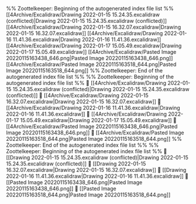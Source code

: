 %% Zoottelkeeper: Beginning of the autogenerated index file list  %%
 [[4Archive/Excalidraw/Drawing 2022-01-15 15.24.35.excalidraw (conflicted)|Drawing 2022-01-15 15.24.35.excalidraw (conflicted)]]
 [[4Archive/Excalidraw/Drawing 2022-01-15 16.32.07.excalidraw|Drawing 2022-01-15 16.32.07.excalidraw]]
 [[4Archive/Excalidraw/Drawing 2022-01-16 11.41.36.excalidraw|Drawing 2022-01-16 11.41.36.excalidraw]]
 [[4Archive/Excalidraw/Drawing 2022-01-17 15.05.49.excalidraw|Drawing 2022-01-17 15.05.49.excalidraw]]
 [[4Archive/Excalidraw/Pasted Image 20220115163438_646.png|Pasted Image 20220115163438_646.png]]
 [[4Archive/Excalidraw/Pasted Image 20220115163518_644.png|Pasted Image 20220115163518_644.png]]
%% Zoottelkeeper: End of the autogenerated index file list  %%
%% Zoottelkeeper: Beginning of the autogenerated index file list  %%
📄 [[4Archive/Excalidraw/Drawing 2022-01-15 15.24.35.excalidraw (conflicted)|Drawing 2022-01-15 15.24.35.excalidraw (conflicted)]]
📄 [[4Archive/Excalidraw/Drawing 2022-01-15 16.32.07.excalidraw|Drawing 2022-01-15 16.32.07.excalidraw]]
📄 [[4Archive/Excalidraw/Drawing 2022-01-16 11.41.36.excalidraw|Drawing 2022-01-16 11.41.36.excalidraw]]
📄 [[4Archive/Excalidraw/Drawing 2022-01-17 15.05.49.excalidraw|Drawing 2022-01-17 15.05.49.excalidraw]]
📄 [[4Archive/Excalidraw/Pasted Image 20220115163438_646.png|Pasted Image 20220115163438_646.png]]
📄 [[4Archive/Excalidraw/Pasted Image 20220115163518_644.png|Pasted Image 20220115163518_644.png]]
%% Zoottelkeeper: End of the autogenerated index file list  %%
%% Zoottelkeeper: Beginning of the autogenerated index file list  %%
📄 [[Drawing 2022-01-15 15.24.35.excalidraw (conflicted)|Drawing 2022-01-15 15.24.35.excalidraw (conflicted)]]
📄 [[Drawing 2022-01-15 16.32.07.excalidraw|Drawing 2022-01-15 16.32.07.excalidraw]]
📄 [[Drawing 2022-01-16 11.41.36.excalidraw|Drawing 2022-01-16 11.41.36.excalidraw]]
📄 [[Pasted Image 20220115163438_646.png|Pasted Image 20220115163438_646.png]]
📄 [[Pasted Image 20220115163518_644.png|Pasted Image 20220115163518_644.png]]
